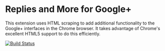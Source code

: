 Replies and More for Google+
============================

This extension uses HTML scraping to add additional functionality to the Google+ interfaces in the Chrome browser. 
It takes advantage of Chrome's excellent HTML5 support to do this efficiently.

[![Build Status](https://travis-ci.org/mmastrac/replies-and-more.svg?branch=master)](https://travis-ci.org/mmastrac/replies-and-more)

